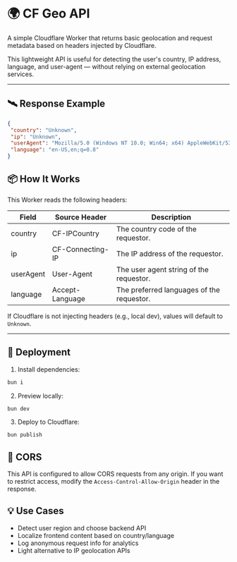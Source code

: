 # 🌍 CF Geo API

A simple Cloudflare Worker that returns basic geolocation and request metadata based on headers injected by Cloudflare.

This lightweight API is useful for detecting the user's country, IP address, language, and user-agent — without relying on external geolocation services.

---

## 🛰️ Response Example

```json
{
 "country": "Unknown",
 "ip": "Unknown",
 "userAgent": "Mozilla/5.0 (Windows NT 10.0; Win64; x64) AppleWebKit/537.36 (KHTML, like Gecko) Chrome/135.0.0.0 Safari/537.36",
 "language": "en-US,en;q=0.8"
}
```

## 📦 How It Works

This Worker reads the following headers:

| Field     | Source Header    | Description                               |
| --------- | ---------------- | ----------------------------------------- |
| country   | CF-IPCountry     | The country code of the requestor.        |
| ip        | CF-Connecting-IP | The IP address of the requestor.          |
| userAgent | User-Agent       | The user agent string of the requestor.   |
| language  | Accept-Language  | The preferred languages of the requestor. |

If Cloudflare is not injecting headers (e.g., local dev), values will default to `Unknown`.

---

## 🚀 Deployment

1. Install dependencies:

```bash
bun i
```

2. Preview locally:

```bash
bun dev
```

3. Deploy to Cloudflare:

```bash
bun publish
```

## 🔐 CORS

This API is configured to allow CORS requests from any origin. If you want to restrict access, modify the `Access-Control-Allow-Origin` header in the response.

## 💡 Use Cases

- Detect user region and choose backend API
- Localize frontend content based on country/language
- Log anonymous request info for analytics
- Light alternative to IP geolocation APIs
